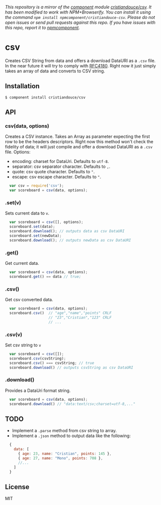 *This repository is a mirror of the [component](http://component.io) module [cristiandouce/csv](http://github.com/cristiandouce/csv). It has been modified to work with NPM+Browserify. You can install it using the command `npm install npmcomponent/cristiandouce-csv`. Please do not open issues or send pull requests against this repo. If you have issues with this repo, report it to [npmcomponent](https://github.com/airportyh/npmcomponent).*

# csv

  Creates CSV String from data and offers a download DataURI as a `.csv` file. In the near future it will try to comply with [RFC4180](http://tools.ietf.org/html/rfc4180). Right now it just simply takes an array of data and converts to CSV string.
  
## Installation

    $ component install cristiandouce/csv

## API

### csv(data, options)
  Creates a CSV instance. Takes an Array as parameter expecting the first row to be the headers descriptors. Right now this method won't check the fidelity of data; it will just compile and offer a download DataURI as a `.csv` file.
  Options:
  * encoding: charset for DataUri. Defaults to `utf-8`.
  * separator: csv separator character. Defaults to `,`.
  * quote: csv quote character. Defaults to `"`.
  * escape: csv escape character. Defaults to `"`.

````javascript
  var csv = require('csv');
  var scoreboard = csv(data, options);
````

### .set(v)
  Sets current data to `v`.

````javascript
  var scoreboard = csv([], options);
  scoreboard.set(data);
  scoreboard.download(); // outputs data as csv DataURI
  scoreboard.set(newData);
  scoreboard.download(); // outputs newData as csv DataURI
````

### .get()
  Get current data.

````javascript
  var scoreboard = csv(data, options);
  scoreboard.get() == data // true;
````

### .csv()
  Get csv converted data.

````javascript
  var scoreboard = csv(data, options);
  scoreboard.csv()  // "age","name","points" CRLF
                    // "23","Cristian","123" CRLF
                    // ...
````

### .csv(v)
  Set csv string to `v`

````javascript
  var scoreboard = csv([]);
  scoreboard.csv(csvString);
  scoreboard.csv() === csvString; // true
  scoreboard.download() // outputs csvString as csv DataURI
````

### .download()
  Provides a DataUri format string.

````javascript
  var scoreboard = csv(data, options);
  scoreboard.download() // "data:text/csv;charset=utf-8,..."
````

## TODO
  * Implement a `.parse` method from csv string to array.
  * Implement a `.json` method to output data like the following:
  
````javascript
  {
    data: [
      { age: 23, name: "Cristian", points: 145 },
      { age: 27, name: "Mono", points: 708 },
      //...
    ]
  }
````

## License

  MIT
